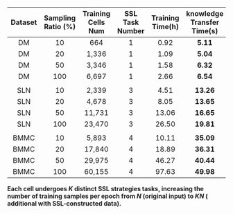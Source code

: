 | Dataset | Sampling Ratio (%)| Training Cells Num |  SSL Task Number  |   Training Time(h)   | **knowledge Transfer Time(s)** |
| :-----: |       :---:       |       :----:       |       :----:      |         :----:       |              :----:            |
|    DM   |         10        |         664        |         1         |          0.92        |             **5.11**           |
|    DM   |         20        |        1,336       |         1         |          1.09        |             **5.04**           |
|    DM   |         50        |        3,346       |         1         |          1.58        |             **6.32**           |
|    DM   |        100        |        6,697       |         1         |          2.66        |             **6.54**           |
|         |                   |                    |                   |                      |                                |
|   SLN   |         10        |        2,339       |         3         |          4.51        |            **13.26**           |
|   SLN   |         20        |        4,678       |         3         |          8.05        |            **13.65**           |
|   SLN   |         50        |       11,731       |         3         |         13.06        |            **16.65**           |
|   SLN   |        100        |       23,470       |         3         |         26.50        |            **19.81**           |
|         |                   |                    |                   |                      |                                |
|  BMMC   |         10        |        5,893       |         4         |         10.11        |            **35.09**           |
|  BMMC   |         20        |       17,840       |         4         |         18.89        |            **36.31**           |
|  BMMC   |         50        |       29,975       |         4         |         46.27        |            **40.44**           |
|  BMMC   |        100        |       60,155       |         4         |         97.63        |		         **49.98**           |		

**Each cell undergoes _K_ distinct SSL strategies tasks, increasing the number of training samples per epoch from _N_ (original input) to _KN_ ( additional with SSL-constructed data).**
